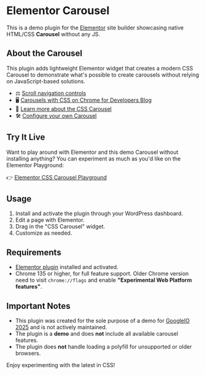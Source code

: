 # Elementor Carousel

This is a demo plugin for the [Elementor](https://elementor.com/) site builder showcasing native HTML/CSS **Carousel** without any JS.

## About the Carousel

This plugin adds lightweight Elementor widget that creates a modern CSS Carousel to demonstrate what's possible to create carousels without relying on JavaScript-based solutions.

- ⚖️ [Scroll navigation controls](https://www.w3.org/TR/css-overflow-5/#scroll-navigation)
- 🖥️ [Carousels with CSS on Chrome for Developers Blog](https://developer.chrome.com/blog/carousels-with-css)
- 🔗 [Learn more about the CSS Carousel](https://chrome.dev/carousel/)
- 🛠️ [Configure your own Carousel](https://chrome.dev/carousel-configurator/)

## Try It Live

Want to play around with Elementor and this demo Carousel without installing anything? You can experiment as much as you'd like on the Elementor Playground:

👉 [Elementor CSS Carousel Playground](https://elemn.to/playground-css-carousels)

## Usage

1. Install and activate the plugin through your WordPress dashboard.
2. Edit a page with Elementor.
3. Drag in the "CSS Carousel" widget.
4. Customize as needed.

## Requirements

- [Elementor plugin](https://elemn.to/css-carousels-elementor-wp-repo) installed and activated.
- Chrome 135 or higher, for full feature support. Older Chrome version need to visit `chrome://flags` and enable **"Experimental Web Platform features"**.

## Important Notes

- This plugin was created for the sole purpose of a demo for [GoogleIO 2025](https://io.google/2025/) and is not actively maintained.
- The plugin is a **demo** and does **not** include all available carousel features.
- The plugin does **not** handle loading a polyfill for unsupported or older browsers.

Enjoy experimenting with the latest in CSS!
